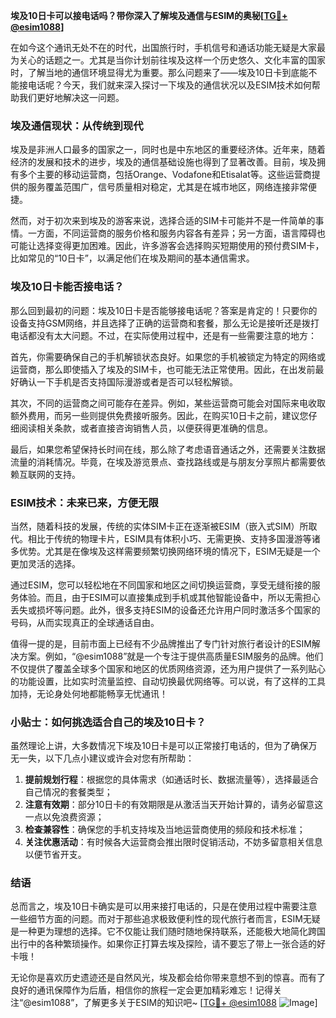 **埃及10日卡可以接电话吗？带你深入了解埃及通信与ESIM的奥秘[[TG💪+ @esim1088](https://t.me/s/esim1088)]**

在如今这个通讯无处不在的时代，出国旅行时，手机信号和通话功能无疑是大家最为关心的话题之一。尤其是当你计划前往埃及这样一个历史悠久、文化丰富的国家时，了解当地的通信环境显得尤为重要。那么问题来了——埃及10日卡到底能不能接电话呢？今天，我们就来深入探讨一下埃及的通信状况以及ESIM技术如何帮助我们更好地解决这一问题。

### 埃及通信现状：从传统到现代

埃及是非洲人口最多的国家之一，同时也是中东地区的重要经济体。近年来，随着经济的发展和技术的进步，埃及的通信基础设施也得到了显著改善。目前，埃及拥有多个主要的移动运营商，包括Orange、Vodafone和Etisalat等。这些运营商提供的服务覆盖范围广，信号质量相对稳定，尤其是在城市地区，网络连接非常便捷。

然而，对于初次来到埃及的游客来说，选择合适的SIM卡可能并不是一件简单的事情。一方面，不同运营商的服务价格和服务内容各有差异；另一方面，语言障碍也可能让选择变得更加困难。因此，许多游客会选择购买短期使用的预付费SIM卡，比如常见的“10日卡”，以满足他们在埃及期间的基本通信需求。

### 埃及10日卡能否接电话？

那么回到最初的问题：埃及10日卡是否能够接电话呢？答案是肯定的！只要你的设备支持GSM网络，并且选择了正确的运营商和套餐，那么无论是接听还是拨打电话都没有太大问题。不过，在实际使用过程中，还是有一些需要注意的地方：

首先，你需要确保自己的手机解锁状态良好。如果您的手机被锁定为特定的网络或运营商，那么即使插入了埃及的SIM卡，也可能无法正常使用。因此，在出发前最好确认一下手机是否支持国际漫游或者是否可以轻松解锁。

其次，不同的运营商之间可能存在差异。例如，某些运营商可能会对国际来电收取额外费用，而另一些则提供免费接听服务。因此，在购买10日卡之前，建议您仔细阅读相关条款，或者直接咨询销售人员，以便获得更准确的信息。

最后，如果您希望保持长时间在线，那么除了考虑语音通话之外，还需要关注数据流量的消耗情况。毕竟，在埃及游览景点、查找路线或是与朋友分享照片都需要依赖互联网的支持。

### ESIM技术：未来已来，方便无限

当然，随着科技的发展，传统的实体SIM卡正在逐渐被ESIM（嵌入式SIM）所取代。相比于传统的物理卡片，ESIM具有体积小巧、无需更换、支持多国漫游等诸多优势。尤其是在像埃及这样需要频繁切换网络环境的情况下，ESIM无疑是一个更加灵活的选择。

通过ESIM，您可以轻松地在不同国家和地区之间切换运营商，享受无缝衔接的服务体验。而且，由于ESIM可以直接集成到手机或其他智能设备中，所以无需担心丢失或损坏等问题。此外，很多支持ESIM的设备还允许用户同时激活多个国家的号码，从而实现真正的全球通话自由。

值得一提的是，目前市面上已经有不少品牌推出了专门针对旅行者设计的ESIM解决方案。例如，“@esim1088”就是一个专注于提供高质量ESIM服务的品牌。他们不仅提供了覆盖全球多个国家和地区的优质网络资源，还为用户提供了一系列贴心的功能设置，比如实时流量监控、自动切换最优网络等。可以说，有了这样的工具加持，无论身处何地都能畅享无忧通讯！

### 小贴士：如何挑选适合自己的埃及10日卡？

虽然理论上讲，大多数情况下埃及10日卡是可以正常接打电话的，但为了确保万无一失，以下几点小建议或许会对您有所帮助：

1. **提前规划行程**：根据您的具体需求（如通话时长、数据流量等），选择最适合自己情况的套餐类型；
2. **注意有效期**：部分10日卡的有效期限是从激活当天开始计算的，请务必留意这一点以免浪费资源；
3. **检查兼容性**：确保您的手机支持埃及当地运营商使用的频段和技术标准；
4. **关注优惠活动**：有时候各大运营商会推出限时促销活动，不妨多留意相关信息以便节省开支。

### 结语

总而言之，埃及10日卡确实是可以用来接打电话的，只是在使用过程中需要注意一些细节方面的问题。而对于那些追求极致便利性的现代旅行者而言，ESIM无疑是一种更为理想的选择。它不仅能让我们随时随地保持联系，还能极大地简化跨国出行中的各种繁琐操作。如果你正打算去埃及探险，请不要忘了带上一张合适的好卡哦！

无论你是喜欢历史遗迹还是自然风光，埃及都会给你带来意想不到的惊喜。而有了良好的通讯保障作为后盾，相信你的旅程一定会更加精彩难忘！记得关注“@esim1088”，了解更多关于ESIM的知识吧~ [[TG💪+ @esim1088](https://t.me/s/esim1088) ![Image](https://i.postimg.cc/4NQfJmqS/Snipaste-2025-05-13-00-14-12.png)]